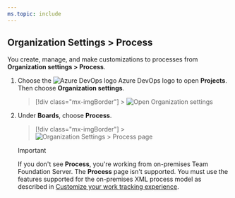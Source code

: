 ```yaml
---
ms.topic: include
---
```


<a id="open-process-wit"></a>

## Organization Settings > Process

You create, manage, and make customizations to processes from **Organization settings > Process**.

1. Choose the ![Azure DevOps logo](/azure/devops/media/icons/project-icon.png) Azure DevOps logo to open **Projects**. Then choose **Organization settings**.

   > [!div class="mx-imgBorder"] > ![Open Organization settings](/azure/devops/media/settings/open-admin-settings-vert.png)

1. Under **Boards**, choose **Process**.

   > [!div class="mx-imgBorder"] > ![Organization Settings > Process page](/azure/devops/organizations/settings/work/media/process/open-process-page-s150.png)

   > [!IMPORTANT]
   > If you don't see **Process**, you're working from on-premises Team Foundation Server. The **Process** page isn't supported. You must use the features supported for the on-premises XML process model as described in [Customize your work tracking experience](/azure/devops/reference/customize-work).
